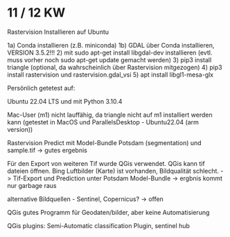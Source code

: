 # 11 / 12 KW

Rastervision Installieren auf Ubuntu

1a) Conda installieren (z.B. miniconda)
1b) GDAL über Conda installieren, VERSION 3.5.2!!!
2) mit sudo apt-get install libgdal-dev installieren (evtl. muss vorher noch sudo apt-get update gemacht werden)
3) pip3 install triangle (optional, da wahrscheinlich über Rastervision mitgezogen)
4) pip3 install rastervision und rastervision.gdal_vsi
5) apt install libgl1-mesa-glx 


Persönlich getetest auf:

Ubuntu 22.04 LTS und mit Python 3.10.4

Mac-User (m1)
nicht lauffähig, da triangle nicht auf m1 installiert werden kann (getestet in MacOS und ParallelsDesktop - Ubuntu22.04 (arm version))



Rastervision Predict mit Model-Bundle Potsdam (segmentation) und sample.tif -> gutes ergebnis

Für den Export von weiteren Tif wurde QGis verwendet. QGis kann tif dateien öffnen.
Bing Luftbilder (Karte) ist vorhanden, Bildqualität schlecht. -> Tif-Export und Prediction unter Potsdam Model-Bundle -> ergbnis kommt nur garbage raus

alternative Bildquellen - Sentinel, Copernicus? -> offen

QGis gutes Programm für Geodaten/bilder, aber keine Automatisierung

QGis plugins: Semi-Automatic classification Plugin, sentinel hub

